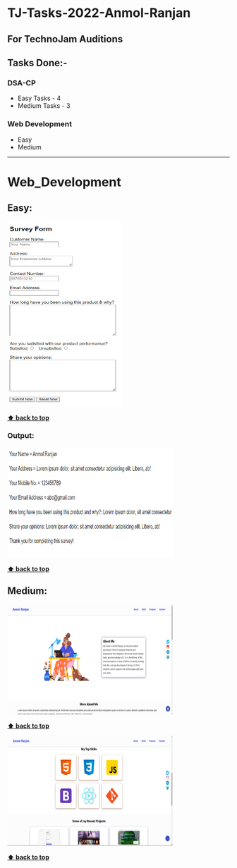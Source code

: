 # TJ-Tasks-2022-Anmol-Ranjan

## For TechnoJam Auditions

## Tasks Done:- 
### DSA-CP
- Easy Tasks - 4
- Medium Tasks - 3

### Web Development
- Easy
- Medium

---

# Web_Development

## Easy: 
[<img src="images/easy1.png" height="420" width="260" title="Survey Form">](Web_Development/Easy/survey_form.html)
   
**[⬆ back to top](#web_development)**
    
### Output:

[<img src="images/easy2_output.png" height="250" width="375" title="Survey Form Output">](Web_Development/Easy/survey_form.html)
   
**[⬆ back to top](#web_development)**

## Medium:

[<img src="images/medium1.png" height="250" width="375" title="Portfolio">](Web_Development/Medium/index.html)

**[⬆ back to top](#web_development)**

[<img src="images/medium2.png" height="250" width="375" title="Portfolio">](Web_Development/Medium/index.html)

**[⬆ back to top](#web_development)**
